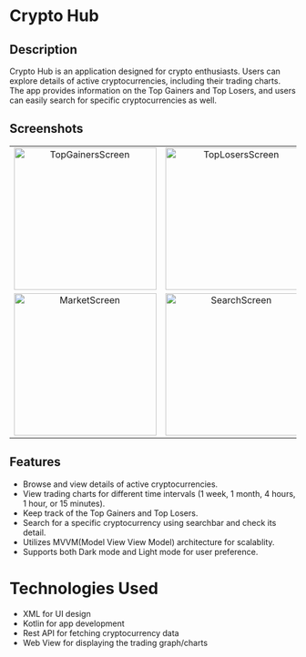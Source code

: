# Crypto Hub
## Description
Crypto Hub is an application designed for crypto enthusiasts. Users can explore details of active cryptocurrencies, including their trading charts. The app provides information on the Top Gainers and Top Losers, and users can easily search for specific cryptocurrencies as well.

## Screenshots
<table>
  <tr>
    <td align="center">
      <img src="https://github.com/manavgambhir/Crypto_Hub/assets/97420824/14f4e263-2ef6-4445-ba9f-b08cd70b2bee" alt="TopGainersScreen" width="250"/>
    </td>
    <td align="center">
      <img src="https://github.com/manavgambhir/Crypto_Hub/assets/97420824/1791b898-0e20-4f1f-8ad2-37dad0a626bd" alt="TopLosersScreen" width="250"/>
    </td>
    <td align="center">
      <img src="https://github.com/manavgambhir/Crypto_Hub/assets/97420824/1ae2bd9a-5f6a-413a-97c6-47b15caf4269" alt="DetailsScreen" width="250"/>
    </td>
  </tr>
  <tr>
    <td align="center">
      <img src="https://github.com/manavgambhir/Crypto_Hub/assets/97420824/c6712304-c6ef-4f13-8ce3-6c3fd267da1e" alt="MarketScreen" width="250"/>
    </td>
    <td align="center">
      <img src="https://github.com/manavgambhir/Crypto_Hub/assets/97420824/cd0c3dfd-78bb-4619-a4f7-dffdf3541ecc" alt="SearchScreen" width="250"/>
    </td>
  </tr>
</table>

## Features
- Browse and view details of active cryptocurrencies.
- View trading charts for different time intervals (1 week, 1 month, 4 hours, 1 hour, or 15 minutes).
- Keep track of the Top Gainers and Top Losers.
- Search for a specific cryptocurrency using searchbar and check its detail.
- Utilizes MVVM(Model View View Model) architecture for scalablity.
- Supports both Dark mode and Light mode for user preference.
# Technologies Used
- XML for UI design
- Kotlin for app development
- Rest API for fetching cryptocurrency data
- Web View for displaying the trading graph/charts
